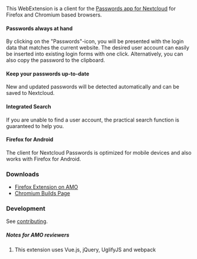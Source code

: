 This WebExtension is a client for the [Passwords app for Nextcloud](https://github.com/marius-wieschollek/passwords-legacy) for Firefox and Chromium based browsers.

#### Passwords always at hand
By clicking on the "Passwords"-icon, you will be presented with the login data that matches the current website. The desired user account can easily be inserted into existing login forms with one click. Alternatively, you can also copy the password to the clipboard.

#### Keep your passwords up-to-date
New and updated passwords will be detected automatically and can be saved to Nextcloud.

#### Integrated Search
If you are unable to find a user account, the practical search function is guaranteed to help you.

#### Firefox for Android
The client for Nextcloud Passwords is optimized for mobile devices and also works with Firefox for Android.

### Downloads
* [Firefox Extension on AMO](https://addons.mozilla.org/de/firefox/addon/nextcloud-passwords/)
* [Chromium Builds Page](https://github.com/marius-wieschollek/passwords-webextension/wiki/chromium-builds)

### Development
See [contributing](Contributing.md).

##### Notes for AMO reviewers
1. This extension uses Vue.js, jQuery, UglifyJS and webpack